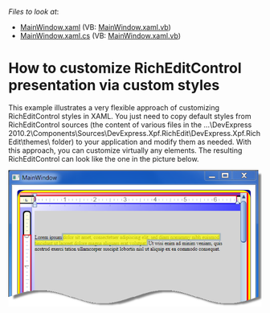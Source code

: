 <!-- default file list -->
*Files to look at*:

* [MainWindow.xaml](./CS/MainWindow.xaml) (VB: [MainWindow.xaml.vb](./VB/MainWindow.xaml.vb))
* [MainWindow.xaml.cs](./CS/MainWindow.xaml.cs) (VB: [MainWindow.xaml.vb](./VB/MainWindow.xaml.vb))
<!-- default file list end -->
# How to customize RichEditControl presentation via custom styles


<p>This example illustrates a very flexible approach of customizing RichEditControl styles in XAML. You just need to copy default styles from RichEditControl sources (the content of various files in the ...\DevExpress 2010.2\Components\Sources\DevExpress.Xpf.RichEdit\DevExpress.Xpf.RichEdit\themes\ folder) to your application and modify them as needed. With this approach, you can customize virtually any elements. The resulting RichEditControl can look like the one in the picture below.</p><p><img src="https://raw.githubusercontent.com/DevExpress-Examples/how-to-customize-richeditcontrol-presentation-via-custom-styles-e3481/10.2.5+/media/ef09533b-d123-48b1-8288-58e0fff8425d.png"></p>

<br/>


